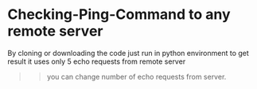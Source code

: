 # Checking-Ping-Command to any remote server

By cloning or downloading the code 
just run in python environment to get result 
it uses only 5 echo requests from remote server 
>> you can change number of echo requests from server.
